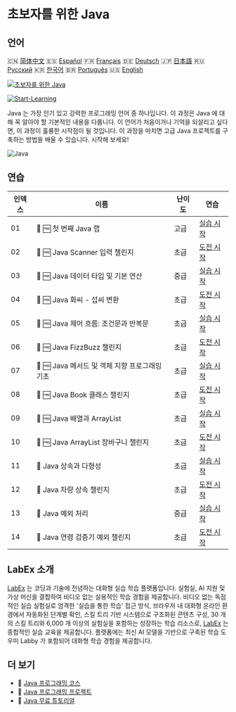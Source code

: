 # 초보자를 위한 Java

## 언어

🇨🇳 [简体中文](README_zh.md) 🇪🇸 [Español](README_es.md) 🇫🇷 [Français](README_fr.md) 🇩🇪 [Deutsch](README_de.md) 🇯🇵 [日本語](README_ja.md) 🇷🇺 [Русский](README_ru.md) 🇰🇷 [한국어](README_ko.md) 🇧🇷 [Português](README_pt.md) 🇺🇸 [English](README.md) 

[![초보자를 위한 Java](https://cover-creator.labex.io/java-for-beginners.png?lang=ko)](https://labex.io/ko/courses/java-for-beginners)

[![Start-Learning](https://img.shields.io/badge/Start-Learning-whitesmoke?style=for-the-badge)](https://labex.io/ko/courses/java-for-beginners)

Java 는 가장 인기 있고 강력한 프로그래밍 언어 중 하나입니다. 이 과정은 Java 에 대해 꼭 알아야 할 기본적인 내용을 다룹니다. 이 언어가 처음이거나 기억을 되살리고 싶다면, 이 과정이 훌륭한 시작점이 될 것입니다. 이 과정을 마치면 고급 Java 프로젝트를 구축하는 방법을 배울 수 있습니다. 시작해 보세요!

![Java](https://img.shields.io/badge/Java-whitesmoke?style=for-the-badge&logo=java)


## 연습

|   인덱스 | 이름                                           | 난이도   | 연습                                                                                                                                                      |
|----------|------------------------------------------------|----------|-----------------------------------------------------------------------------------------------------------------------------------------------------------|
|       01 | 🧩 🆓 첫 번째 Java 랩                          | 고급     | <a target='_blank' href='https://labex.io/ko/labs/java-your-first-java-lab-411751?course=java-for-beginners'>실습 시작</a>                                |
|       02 | 🎯 🆓 Java Scanner 입력 챌린지                 | 초급     | <a target='_blank' href='https://labex.io/ko/labs/java-java-scanner-input-challenge-413835?course=java-for-beginners'>도전 시작</a>                       |
|       03 | 🧩 🆓 Java 데이터 타입 및 기본 연산            | 중급     | <a target='_blank' href='https://labex.io/ko/labs/java-java-data-types-and-basic-operations-413744?course=java-for-beginners'>실습 시작</a>               |
|       04 | 🎯 🆓 Java 화씨 - 섭씨 변환                    | 초급     | <a target='_blank' href='https://labex.io/ko/labs/java-java-fahrenheit-to-celsius-conversion-413851?course=java-for-beginners'>도전 시작</a>              |
|       05 | 🧩 🆓 Java 제어 흐름: 조건문과 반복문          | 초급     | <a target='_blank' href='https://labex.io/ko/labs/java-java-control-flow-conditionals-and-loops-413751?course=java-for-beginners'>실습 시작</a>           |
|       06 | 🎯 🆓 Java FizzBuzz 챌린지                     | 초급     | <a target='_blank' href='https://labex.io/ko/labs/java-java-fizzbuzz-challenge-413852?course=java-for-beginners'>도전 시작</a>                            |
|       07 | 🧩 🆓 Java 메서드 및 객체 지향 프로그래밍 기초 | 초급     | <a target='_blank' href='https://labex.io/ko/labs/java-java-methods-and-basic-object-oriented-programming-413809?course=java-for-beginners'>실습 시작</a> |
|       08 | 🎯 🆓 Java Book 클래스 챌린지                  | 초급     | <a target='_blank' href='https://labex.io/ko/labs/java-java-book-class-challenge-413850?course=java-for-beginners'>도전 시작</a>                          |
|       09 | 🧩 🆓 Java 배열과 ArrayList                    | 초급     | <a target='_blank' href='https://labex.io/ko/labs/java-java-arrays-and-arraylists-413820?course=java-for-beginners'>실습 시작</a>                         |
|       10 | 🎯 🆓 Java ArrayList 장바구니 챌린지           | 초급     | <a target='_blank' href='https://labex.io/ko/labs/java-java-arraylist-shopping-cart-challenge-413849?course=java-for-beginners'>도전 시작</a>             |
|       11 | 🧩  Java 상속과 다형성                         | 초급     | <a target='_blank' href='https://labex.io/ko/labs/java-java-inheritance-and-polymorphism-413825?course=java-for-beginners'>실습 시작</a>                  |
|       12 | 🎯  Java 차량 상속 챌린지                      | 초급     | <a target='_blank' href='https://labex.io/ko/labs/java-java-vehicle-inheritance-challenge-413854?course=java-for-beginners'>도전 시작</a>                 |
|       13 | 🧩  Java 예외 처리                             | 중급     | <a target='_blank' href='https://labex.io/ko/labs/java-java-exception-handling-413830?course=java-for-beginners'>실습 시작</a>                            |
|       14 | 🎯  Java 연령 검증기 예외 챌린지               | 초급     | <a target='_blank' href='https://labex.io/ko/labs/java-java-age-validator-exception-challenge-413848?course=java-for-beginners'>도전 시작</a>             |

## LabEx 소개

[LabEx](https://labex.io) 는 코딩과 기술에 전념하는 대화형 실습 학습 플랫폼입니다. 실험실, AI 지원 및 가상 머신을 결합하여 비디오 없는 실용적인 학습 경험을 제공합니다. 비디오 없는 독점적인 실습 실험실로 엄격한 '실습을 통한 학습' 접근 방식, 브라우저 내 대화형 온라인 환경에서 자동화된 단계별 확인, 스킬 트리 기반 시스템으로 구조화된 콘텐츠 구성, 30 개의 스킬 트리와 6,000 개 이상의 실험실을 포함하는 성장하는 학습 리소스로, [LabEx](https://labex.io) 는 종합적인 실습 교육을 제공합니다. 플랫폼에는 최신 AI 모델을 기반으로 구축된 학습 도우미 Labby 가 포함되어 대화형 학습 경험을 제공합니다.

## 더 보기

- 🔗 [Java 프로그래밍 코스](https://github.com/labex-labs/awesome-programming-courses)
- 🔗 [Java 프로그래밍 프로젝트](https://github.com/labex-labs/awesome-programming-projects)
- 🔗 [Java 무료 튜토리얼](https://github.com/labex-labs/java-free-tutorials)

